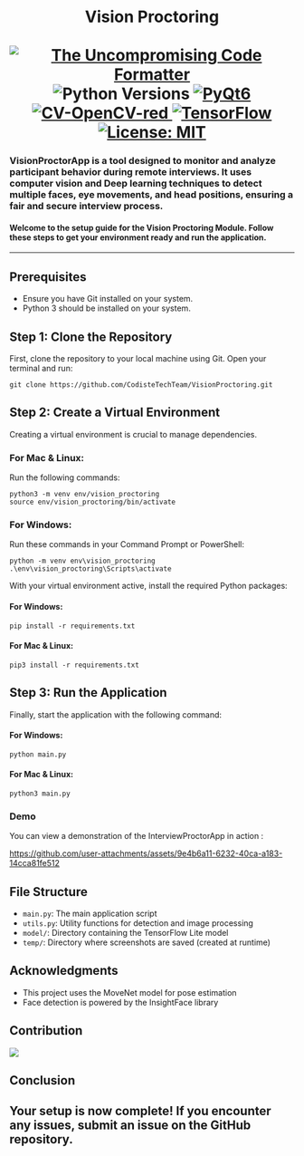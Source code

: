 <p>
  <div align="center">
  <h1>
<br >
  Vision Proctoring<br /> <br />
    <a href="https://github.com/psf/black">
      <img
        src="https://img.shields.io/badge/code%20style-black-000000.svg"
        alt="The Uncompromising Code Formatter"
      />
    </a>
      <a>
      <img
        src="https://img.shields.io/badge/python-3.9%20%7C%203.10-blue"
        alt="Python Versions"
      />
    </a>
    <a href="https://opensource.org/licenses/MIT">
      <img
        src="https://img.shields.io/badge/GUI-PyQt6-green"
        alt="PyQt6"
      />
    </a>
    <a href="https://opensource.org/licenses/MIT">
      <img
        src="https://img.shields.io/badge/CV-OpenCV-red"
        alt="CV-OpenCV-red"
      />
    </a>
    <a href="https://opensource.org/licenses/MIT">
      <img
        src="https://img.shields.io/badge/DL-TensorFlow-orange"
        alt="TensorFlow"
      />
    </a>
     <a href="https://opensource.org/licenses/MIT">
      <img
        src="https://img.shields.io/badge/License-MIT-blue.svg"
        alt="License: MIT"
      />
    </a>
  </h1>
  </div>
   <h3>VisionProctorApp is a tool designed to monitor and analyze participant behavior during remote interviews. It uses computer vision and Deep learning techniques to detect multiple faces, eye movements, and head positions, ensuring a fair and secure interview process.
</h3>
  <h4>Welcome to the setup guide for the Vision Proctoring Module. Follow these steps to get your environment ready and run the application.</h4>
</p>

---
## Prerequisites
- Ensure you have Git installed on your system.
- Python 3 should be installed on your system.

## Step 1: Clone the Repository
First, clone the repository to your local machine using Git. Open your terminal and run:

```
git clone https://github.com/CodisteTechTeam/VisionProctoring.git
```

## Step 2: Create a Virtual Environment
Creating a virtual environment is crucial to manage dependencies.

### For Mac & Linux:
Run the following commands:

```
python3 -m venv env/vision_proctoring
source env/vision_proctoring/bin/activate
```

### For Windows:
Run these commands in your Command Prompt or PowerShell:

```
python -m venv env\vision_proctoring
.\env\vision_proctoring\Scripts\activate
```

With your virtual environment active, install the required Python packages:


#### For Windows:
```
pip install -r requirements.txt
```

#### For Mac & Linux:
```
pip3 install -r requirements.txt
```

## Step 3: Run the Application
Finally, start the application with the following command:

#### For Windows:
```
python main.py
```

#### For Mac & Linux:
```
python3 main.py
```

### Demo

You can view a demonstration of the InterviewProctorApp in action : 

https://github.com/user-attachments/assets/9e4b6a11-6232-40ca-a183-14cca81fe512

## File Structure

- `main.py`: The main application script
- `utils.py`: Utility functions for detection and image processing
- `model/`: Directory containing the TensorFlow Lite model
- `temp/`: Directory where screenshots are saved (created at runtime)

## Acknowledgments

- This project uses the MoveNet model for pose estimation
- Face detection is powered by the InsightFace library

## Contribution
<a href="https://github.com/CodisteTechTeam/VisionProctoring/graphs/contributors">
  <img src="https://contrib.rocks/image?repo=CodisteTechTeam/VisionProctoring" />
</a>

## Conclusion
Your setup is now complete! If you encounter any issues, submit an issue on the GitHub repository.
---
